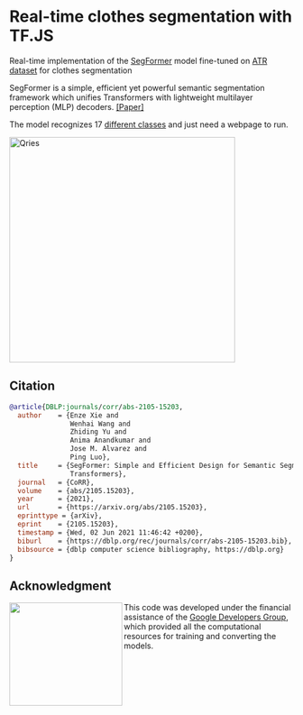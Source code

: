 
# Real-time clothes segmentation with TF.JS


Real-time implementation of the [SegFormer](https://github.com/NVlabs/SegFormer) model fine-tuned on [ATR dataset](https://huggingface.co/datasets/mattmdjaga/human_parsing_dataset) for clothes segmentation


SegFormer is a simple, efficient yet powerful semantic segmentation framework which unifies Transformers with lightweight multilayer perception (MLP) decoders. [[Paper]](https://arxiv.org/abs/2105.15203)


The model recognizes 17 [different classes](https://github.com/hugozanini/segformer-clothes-tfjs/blob/40ae6842ffc404df3b059ecc36e3c420fe327ebf/src/App.jsx#L32) and just need a webpage to run.


<body>
<img  alt="Qries"
src="https://github.com/hugozanini/segformer-clothes-tfjs/blob/main/git-media/segformer-demo.gif?raw=true"  width="400">
</body
</a>
</body
<br>



## Citation

```bibtex
@article{DBLP:journals/corr/abs-2105-15203,
  author    = {Enze Xie and
               Wenhai Wang and
               Zhiding Yu and
               Anima Anandkumar and
               Jose M. Alvarez and
               Ping Luo},
  title     = {SegFormer: Simple and Efficient Design for Semantic Segmentation with
               Transformers},
  journal   = {CoRR},
  volume    = {abs/2105.15203},
  year      = {2021},
  url       = {https://arxiv.org/abs/2105.15203},
  eprinttype = {arXiv},
  eprint    = {2105.15203},
  timestamp = {Wed, 02 Jun 2021 11:46:42 +0200},
  biburl    = {https://dblp.org/rec/journals/corr/abs-2105-15203.bib},
  bibsource = {dblp computer science bibliography, https://dblp.org}
}
``` 

## Acknowledgment

<img align="left" width="200" height="183" src="https://raw.githubusercontent.com/hugozanini/yolov7-tfjs/organizing-repo/git-media/Experts_Stickers_05.gif">This code was developed under the financial assistance of the [Google Developers Group](https://developers.google.com/community/gdg),  which provided all the computational resources for training and converting the models.

<br> 
